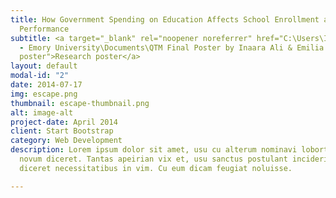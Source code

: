 ```yaml
---
title: How Government Spending on Education Affects School Enrollment and Academic
  Performance
subtitle: <a target="_blank" rel="noopener noreferrer" href="C:\Users\Inaara Ali\OneDrive
  - Emory University\Documents\QTM Final Poster by Inaara Ali & Emilia Liu.pdf" download="Research
  poster">Research poster</a>
layout: default
modal-id: "2"
date: 2014-07-17
img: escape.png
thumbnail: escape-thumbnail.png
alt: image-alt
project-date: April 2014
client: Start Bootstrap
category: Web Development
description: Lorem ipsum dolor sit amet, usu cu alterum nominavi lobortis. At duo
  novum diceret. Tantas apeirian vix et, usu sanctus postulant inciderint ut, populo
  diceret necessitatibus in vim. Cu eum dicam feugiat noluisse.

---
```

